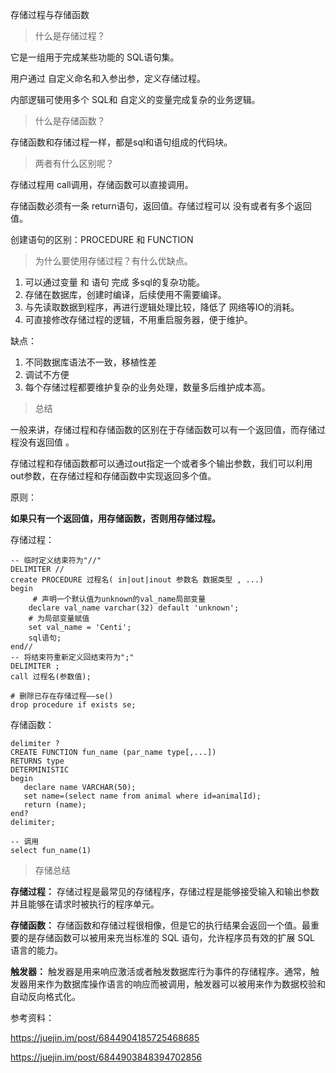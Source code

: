 存储过程与存储函数

> 什么是存储过程？

它是一组用于完成某些功能的 SQL语句集。

用户通过 自定义命名和入参出参，定义存储过程。

内部逻辑可使用多个 SQL和 自定义的变量完成复杂的业务逻辑。



> 什么是存储函数？

存储函数和存储过程一样，都是sql和语句组成的代码块。



> 两者有什么区别呢？

存储过程用 call调用，存储函数可以直接调用。

存储函数必须有一条 return语句，返回值。存储过程可以 没有或者有多个返回值。

创建语句的区别：PROCEDURE 和 FUNCTION



> 为什么要使用存储过程？有什么优缺点。

1. 可以通过变量 和 语句 完成 多sql的复杂功能。
2. 存储在数据库，创建时编译，后续使用不需要编译。
3. 与先读取数据到程序，再进行逻辑处理比较，降低了 网络等IO的消耗。
4. 可直接修改存储过程的逻辑，不用重启服务器，便于维护。

缺点：

1. 不同数据库语法不一致，移植性差
2. 调试不方便
3. 每个存储过程都要维护复杂的业务处理，数量多后维护成本高。





> 总结

一般来讲，存储过程和存储函数的区别在于存储函数可以有一个返回值，而存储过程没有返回值 。    

存储过程和存储函数都可以通过out指定一个或者多个输出参数，我们可以利用out参数，在存储过程和存储函数中实现返回多个值。

原则：

**如果只有一个返回值，用存储函数，否则用存储过程。**



存储过程：

```mysql
-- 临时定义结束符为"//"
DELIMITER //
create PROCEDURE 过程名( in|out|inout 参数名 数据类型 , ...)
begin
	 # 声明一个默认值为unknown的val_name局部变量
    declare val_name varchar(32) default 'unknown';
	# 为局部变量赋值
    set val_name = 'Centi';
	sql语句;
end//
-- 将结束符重新定义回结束符为";"
DELIMITER ;
call 过程名(参数值);

# 删除已存在存储过程——se()
drop procedure if exists se;
```



存储函数：

```mysql
delimiter ?
CREATE FUNCTION fun_name (par_name type[,...])
RETURNS type
DETERMINISTIC
begin
   declare name VARCHAR(50);
   set name=(select name from animal where id=animalId);
   return (name);
end?
delimiter;

-- 调用
select fun_name(1)
```



> 存储总结

**存储过程：** 存储过程是最常见的存储程序，存储过程是能够接受输入和输出参数并且能够在请求时被执行的程序单元。

**存储函数：** 存储函数和存储过程很相像，但是它的执行结果会返回一个值。最重要的是存储函数可以被用来充当标准的 SQL 语句，允许程序员有效的扩展 SQL 语言的能力。

**触发器：** 触发器是用来响应激活或者触发数据库行为事件的存储程序。通常，触发器用来作为数据库操作语言的响应而被调用，触发器可以被用来作为数据校验和自动反向格式化。







参考资料：

https://juejin.im/post/6844904185725468685

https://juejin.im/post/6844903848394702856

